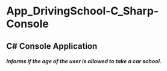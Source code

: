# App_DrivingSchool-C_Sharp-Console

<h2>C# Console Application</h2>

<h5>
  Informs if the age of the user is allowed to take a car school.
</h5>
